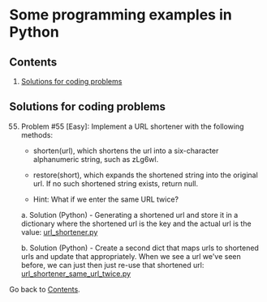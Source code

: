Some programming examples in Python
===========================

## Contents

1. [Solutions for coding problems](#solutions-for-coding-problems)

## Solutions for coding problems

55. Problem #55 [Easy]: Implement a URL shortener with the following methods:

	* shorten(url), which shortens the url into a six-character alphanumeric string, such as zLg6wl.
	* restore(short), which expands the shortened string into the original url. If no such shortened string exists, return null.

	* Hint: What if we enter the same URL twice?

	a. Solution (Python) - Generating a shortened url and store it in a dictionary where the shortened url is the key and the actual url is the value: [url_shortener.py](https://github.com/ramon-pessoa/python_programming/blob/master/solutions_for_coding_problems/51-75/url_shortener.py)

	b. Solution (Python) - Create a second dict that maps urls to shortened urls and update that appropriately. When we see a url we've seen before, we can just then just re-use that shortened url: [url_shortener_same_url_twice.py](https://github.com/ramon-pessoa/python_programming/blob/master/solutions_for_coding_problems/51-75/url_shortener_same_url_twice.py)

Go back to [Contents](#contents).
